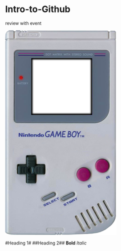 # Intro-to-Github
 review with event

![Picture of Gameboy](gameboy.png)

#Heading 1#
##Heading 2##
**Bold**
*Italic*
